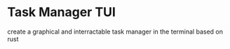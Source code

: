 # Task Manager TUI
 create a graphical and interractable task manager in the terminal based on rust
